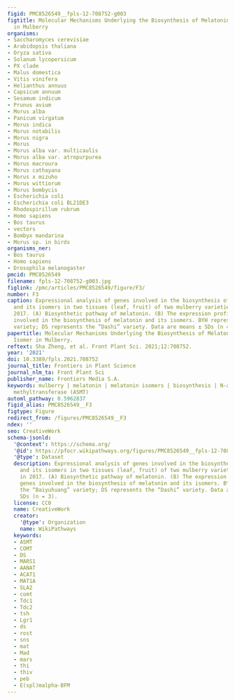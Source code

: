 ```yaml
---
figid: PMC8526549__fpls-12-708752-g003
figtitle: Molecular Mechanisms Underlying the Biosynthesis of Melatonin and Its Isomer
  in Mulberry
organisms:
- Saccharomyces cerevisiae
- Arabidopsis thaliana
- Oryza sativa
- Solanum lycopersicum
- PX clade
- Malus domestica
- Vitis vinifera
- Helianthus annuus
- Capsicum annuum
- Sesamum indicum
- Prunus avium
- Morus alba
- Panicum virgatum
- Morus indica
- Morus notabilis
- Morus nigra
- Morus
- Morus alba var. multicaulis
- Morus alba var. atropurpurea
- Morus macroura
- Morus cathayana
- Morus x mizuho
- Morus wittiorum
- Morus bombycis
- Escherichia coli
- Escherichia coli BL21DE3
- Rhodospirillum rubrum
- Homo sapiens
- Bos taurus
- vectors
- Bombyx mandarina
- Morus sp. in birds
organisms_ner:
- Bos taurus
- Homo sapiens
- Drosophila melanogaster
pmcid: PMC8526549
filename: fpls-12-708752-g003.jpg
figlink: /pmc/articles/PMC8526549/figure/F3/
number: F3
caption: Expressional analysis of genes involved in the biosynthesis of melatonin
  and its isomers in two tissues (leaf, fruit) of two mulberry varieties sampled in
  2017. (A) Biosynthetic pathway of melatonin. (B) The expression profiles of genes
  involved in the biosynthesis of melatonin and its isomers. BYH represents the “Baiyuhuang”
  variety; DS represents the “Dashi” variety. Data are means ± SDs (n = 3).
papertitle: Molecular Mechanisms Underlying the Biosynthesis of Melatonin and Its
  Isomer in Mulberry.
reftext: Sha Zheng, et al. Front Plant Sci. 2021;12:708752.
year: '2021'
doi: 10.3389/fpls.2021.708752
journal_title: Frontiers in Plant Science
journal_nlm_ta: Front Plant Sci
publisher_name: Frontiers Media S.A.
keywords: mulberry | melatonin | melatonin isomers | biosynthesis | N-acetylserotonin
  methyltransferase (ASMT)
automl_pathway: 0.5962837
figid_alias: PMC8526549__F3
figtype: Figure
redirect_from: /figures/PMC8526549__F3
ndex: ''
seo: CreativeWork
schema-jsonld:
  '@context': https://schema.org/
  '@id': https://pfocr.wikipathways.org/figures/PMC8526549__fpls-12-708752-g003.html
  '@type': Dataset
  description: Expressional analysis of genes involved in the biosynthesis of melatonin
    and its isomers in two tissues (leaf, fruit) of two mulberry varieties sampled
    in 2017. (A) Biosynthetic pathway of melatonin. (B) The expression profiles of
    genes involved in the biosynthesis of melatonin and its isomers. BYH represents
    the “Baiyuhuang” variety; DS represents the “Dashi” variety. Data are means ±
    SDs (n = 3).
  license: CC0
  name: CreativeWork
  creator:
    '@type': Organization
    name: WikiPathways
  keywords:
  - ASMT
  - COMT
  - DS
  - MARS1
  - AANAT
  - ACAT1
  - MAT1A
  - SLA2
  - comt
  - Tdc1
  - Tdc2
  - tsh
  - Lgr1
  - ds
  - rost
  - sns
  - mat
  - Mad
  - mars
  - thi
  - thiv
  - peb
  - E(spl)malpha-BFM
---
```

